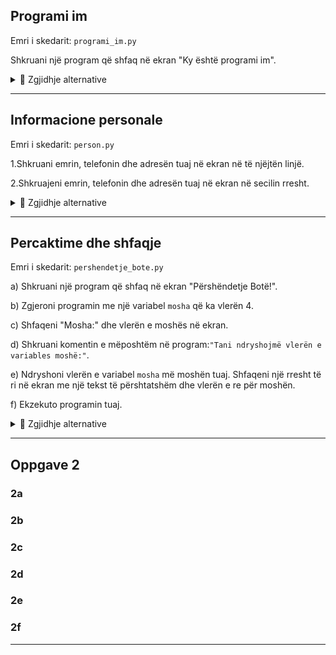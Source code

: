 ## Programi im
Emri i skedarit: `programi_im.py`

Shkruani një program që shfaq në ekran "Ky është programi im".

<details><summary>💾 Zgjidhje alternative </summary>
<p>

``` python
print("Ky është programi im")
```

</p>
</details>


***

## Informacione personale 
Emri i skedarit: `person.py`

1.Shkruani emrin, telefonin dhe adresën tuaj në ekran në të njëjtën linjë.

2.Shkruajeni emrin, telefonin dhe adresën tuaj në ekran në secilin rresht.


<details><summary>💾 Zgjidhje alternative </summary>
<p>

``` python
# 1
print("Perparim Shala 222000111 Rr.Ilaz Kodra, Drenas")

# 2
print("Perparim Shala\n 222000111\n Rr.Ilaz Kodra, Drenas")
# apo
print("Perparim Shala")
print("222000111")
print("Rr.Ilaz Kodra, Drenas")
```

</p>
</details>


***

## Percaktime dhe shfaqje
Emri i skedarit: `pershendetje_bote.py`

a) Shkruani një program që shfaq në ekran "Përshëndetje Botë!".

b) Zgjeroni programin me një variabel `mosha` që ka vlerën 4.

c) Shfaqeni "Mosha:" dhe vlerën e moshës në ekran.

d) Shkruani komentin e mëposhtëm në program:` "Tani ndryshojmë vlerën e variables moshë:" `.

e) Ndryshoni vlerën e variabel `mosha` më moshën tuaj. Shfaqeni një rresht të ri në ekran me një tekst të përshtatshëm dhe vlerën e re për moshën.

f) Ekzekuto programin tuaj.


<details><summary>💾 Zgjidhje alternative </summary>
<p>

``` python
# a)
print("Përshëndetje Botë!")

# b)
mosha = 4

# c)
print("Mosha: ", mosha)

# d)
# Tani ndryshojmë vlerën e variables moshë:
mosha = 33  # e)
print("Mosha ime: ", mosha)

# f)
python3 pershendetje_bote.py
```

</p>
</details>


***

## Oppgave 2
### 2a

### 2b


### 2c

### 2d



### 2e


### 2f


***
